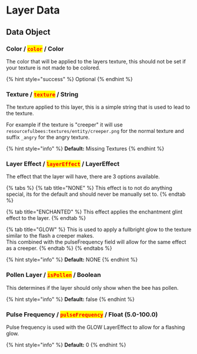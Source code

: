 # Layer Data

## Data Object

### Color / <mark style="color:red;">`color`</mark> / Color

The color that will be applied to the layers texture, this should not be set if your texture is not made to be colored.

{% hint style="success" %}
Optional
{% endhint %}

### Texture / <mark style="color:red;">`texture`</mark> / String

The texture applied to this layer, this is a simple string that is used to lead to the texture.

For example if the texture is "creeper" it will use `resourcefulbees:textures/entity/creeper.png` for the normal texture and suffix `_angry` for the angry texture.

{% hint style="info" %}
**Default:** Missing Textures
{% endhint %}

### Layer Effect / <mark style="color:red;">`layerEffect`</mark> / LayerEffect

The effect that the layer will have, there are 3 options available.

{% tabs %}
{% tab title="NONE" %}
This effect is to not do anything special, its for the default and should never be manually set to.
{% endtab %}

{% tab title="ENCHANTED" %}
This effect applies the enchantment glint effect to the layer.
{% endtab %}

{% tab title="GLOW" %}
This is used to apply a fullbright glow to the texture similar to the flash a creeper makes.\
This combined with the pulseFrequency field will allow for the same effect as a creeper.
{% endtab %}
{% endtabs %}

{% hint style="info" %}
**Default:** NONE
{% endhint %}

### Pollen Layer / <mark style="color:red;">`isPollen`</mark> / Boolean

This determines if the layer should only show when the bee has pollen.

{% hint style="info" %}
**Default:** false
{% endhint %}

### Pulse Frequency / <mark style="color:red;">`pulseFrequency`</mark> / Float (5.0-100.0)

Pulse frequency is used with the GLOW LayerEffect to allow for a flashing glow.

{% hint style="info" %}
**Default:** 0
{% endhint %}

